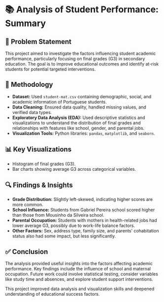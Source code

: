 # 📚 Analysis of Student Performance: Summary

## 🎯 Problem Statement
This project aimed to investigate the factors influencing student academic performance, particularly focusing on final grades (G3) in secondary education. The goal is to improve educational outcomes and identify at-risk students for potential targeted interventions.

## 🧪 Methodology

- **Dataset:** Used `student-mat.csv` containing demographic, social, and academic information of Portuguese students.
- **Data Cleaning:** Ensured data quality, handled missing values, and verified data types.
- **Exploratory Data Analysis (EDA):** Used descriptive statistics and visualizations to understand the distribution of final grades and relationships with features like school, gender, and parental jobs.
- **Visualization Tools:** Python libraries: `pandas`, `matplotlib`, and `seaborn`.

## 📊 Key Visualizations

- Histogram of final grades (G3).
- Bar charts showing average G3 across categorical variables.

## 🔍 Findings & Insights

- **Grade Distribution:** Slightly left-skewed, indicating higher scores are more common.
- **School Influence:** Students from Gabriel Pereira school scored higher than those from Mousinho da Silveira school.
- **Parental Occupation:** Students with mothers in health-related jobs had lower average G3, possibly due to work-life balance factors.
- **Other Factors:** Sex, address type, family size, and parents' cohabitation status also had some impact, but less significantly.

## ✅ Conclusion

The analysis provided useful insights into the factors affecting academic performance. Key findings include the influence of school and maternal occupation. Future work could involve statistical testing, consider variables like study time and absences, and explore student support interventions.

This project improved data analysis and visualization skills and deepened understanding of educational success factors.
